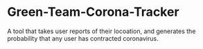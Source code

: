 # Green-Team-Corona-Tracker
A tool that takes user reports of their locoation, and generates the probability that any user has contracted coronavirus.
